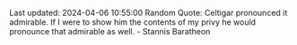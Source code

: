Last updated: 2024-04-06 10:55:00
Random Quote: Celtigar pronounced it admirable.  If I were to show him the contents of my privy he would pronounce that admirable as well.  -  Stannis Baratheon